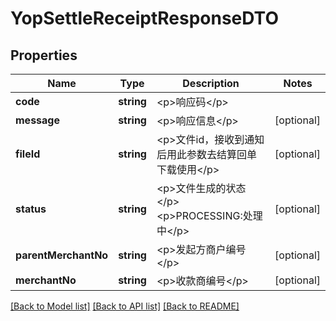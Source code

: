 # YopSettleReceiptResponseDTO

## Properties
Name | Type | Description | Notes
------------ | ------------- | ------------- | -------------
**code** | **string** | &lt;p&gt;响应码&lt;/p&gt; | 
**message** | **string** | &lt;p&gt;响应信息&lt;/p&gt; | [optional] 
**fileId** | **string** | &lt;p&gt;文件id，接收到通知后用此参数去结算回单下载使用&lt;/p&gt; | [optional] 
**status** | **string** | &lt;p&gt;文件生成的状态&lt;/p&gt; &lt;p&gt;PROCESSING:处理中&lt;/p&gt; | [optional] 
**parentMerchantNo** | **string** | &lt;p&gt;发起方商户编号&lt;/p&gt; | [optional] 
**merchantNo** | **string** | &lt;p&gt;收款商编号&lt;/p&gt; | [optional] 

[[Back to Model list]](../README.md#documentation-for-models) [[Back to API list]](../README.md#documentation-for-api-endpoints) [[Back to README]](../README.md)


